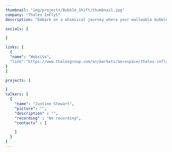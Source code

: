 ```yaml
---
thumbnail: "img/projects/Bubble_Shift/thumbnail.jpg"
company: "Thales InFlyt"
description: "Embark on a whimsical journey where your malleable bubble gum avatar masters the art of transformation, morphing into various forms to navigate a world where the environment itself guides your path. Discover the enchanting mechanics of shape-shifting as you adapt to the ever-changing landscapes, turning each twist and turn into an adventure that tests the limits of your bubble-gummed ingenuity."

socials: [

]

links: [
  {
  "name": "Website",
  "link":"https://www.thalesgroup.com/en/markets/aerospace/thales-inflyt-experience"
}
]

projects: [

]
talkers: [
  {
    "name": "Justine Stewart",
    "picture": "",
    "description" : "",
    "recording" : "No recording",
    "contacts" : [

    ]
  }
]
---
```

